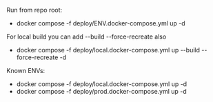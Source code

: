 Run from repo root:

- docker compose -f deploy/ENV.docker-compose.yml up -d

For local build you can add --build --force-recreate also

- docker compose -f deploy/local.docker-compose.yml up --build --force-recreate -d

Known ENVs:

- docker compose -f deploy/local.docker-compose.yml up -d
- docker compose -f deploy/prod.docker-compose.yml up -d
